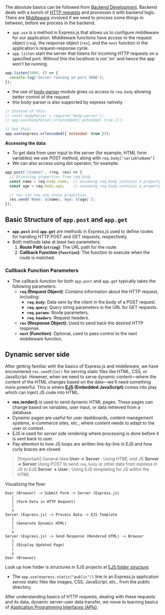 The absolute basics can be followed from [Backend Development](../Backend%20Development.md). Backend deals with a bunch of [HTTP requests](../HTTP%20requests.md) and processes it with backend logic. There are [Middleware](../Middleware.md) involved if we need to process some things in between, before we process in the backend. 

- `app.use` is a method in Express.js that allows us to configure middleware for our application. Middleware functions have access to the request object (`req`), the response object (`res`), and the `next` function in the application's request-response cycle. 
- `app.listen` start the server that listens for incoming HTTP requests on a specified port. Without this the localhost is not 'on' and hence the app won't be running.

```js
app.listen(3000, () => {
  console.log('Server running on port 3000');
});
```

-  the use of [body-parser](../body-parser.md) module gives us access to `req.body` allowing better control of the request
- this body-parser is also supported by express natively
```js
// Instead of this:
// const bodyParser = require('body-parser');
// app.use(bodyParser.urlencoded({ extended: true }));

// Use this:
app.use(express.urlencoded({ extended: true }));
```

**Accessing the data**:
- To get data from user input to the server (for example, HTML form variables) we use POST method, along with `req.body["variableName"]`
- We can also access using dot operator, for example:
```js
app.post('/submit', (req, res) => {
  // Accessing properties from req.body
  const name = req.body.name;  // assuming req.body contains a property 'name'
  const age = req.body.age;    // assuming req.body contains a property 'age'

  // You can now use these properties
  res.send(`Name: ${name}, Age: ${age}`);
});
```


## Basic Structure of `app.post` and `app.get`
- **`app.post`** and **`app.get`** are methods in Express.js used to define routes for handling HTTP POST and GET requests, respectively.
- Both methods take at least two parameters:
  1. **Route Path (`string`)**: The URL path for the route.
  2. **Callback Function (`function`)**: The function to execute when the route is matched.

### Callback Function Parameters
- The callback function for both `app.post` and `app.get` typically takes the following parameters:
  - **`req` (Request Object)**: Contains information about the HTTP request, including:
    - **`req.body`**: Data sent by the client in the body of a POST request.
    - **`req.query`**: Query string parameters in the URL for GET requests.
    - **`req.params`**: Route parameters.
    - **`req.headers`**: Request headers.
  - **`res` (Response Object)**: Used to send back the desired HTTP response.
  - **`next` (Function)**: Optional, used to pass control to the next middleware function.
## Dynamic server side

After getting familiar with the basics of Express.js and middleware, we have encountered `res.sendFile()` for serving static files like HTML, CSS, or JavaScript. However, when we need to serve dynamic content—where the content of the HTML changes based on the data—we'll need something more powerful. This is where **[EJS](../EJS.md) (Embedded JavaScript)** comes into play which can inject JS code into HTML.

- **res.render()** is used to send dynamic HTML pages. These pages can change based on variables, user input, or data retrieved from a database.
- Dynamic pages are useful for user dashboards, content management systems, e-commerce sites, etc., where content needs to adapt to the user or context.
- EJS is used for *server side rendering*  where processing is done before it is sent back to user.
- Pay attention to how JS loops are written line-by-line in EJS and how curly braces are closed.


> [!Important] General Idea
> **User $\rightarrow$ Server** : Using HTML and JS
**Server $\rightarrow$ Server** Using POST to send `req.body` or other data from express in JS to EJS
**Server $\rightarrow$ User** : Using EJS templating for JS *within* the HTML

Visualizing the flow:
```
User (Browser) -> Submit Form -> Server (Express.js)
   |
   | (Form Data in HTTP Request)
   |
   v
Server (Express.js) -> Process Data -> EJS Template
   |
   | (Generate Dynamic HTML)
   |
   v
Server (Express.js) -> Send Response (Rendered HTML) -> Browser
   |
   | (Display Updated Page)
   |
   v
User (Browser)
```

Look up how folder is structures in EJS projects at [EJS folder structure](../EJS%20folder%20structure.md). 
- The `app.use(express.static("public"))` line in an Express.js application serves static files like images, CSS, JavaScript, etc., from the public directory.

After understanding basics of HTTP requests, dealing with these requests and its data, dynamic server-user data transfer, we move to learning basics of [Application Programming Interfaces (APIs)](2%20-%20Application%20Programming%20Interfaces%20(APIs).md). 
